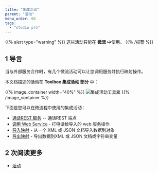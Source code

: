 ```yaml
---
title: "集成活动"
parent: "活动"
menu_order: 60
tags:
  - "studio pro"
---
```


{{% alert type="warning" %}}
这些活动只能在 **微流** 中使用。
{{% /报警 %}}

## 1 导言

当与外部服务合作时，有几个微流活动可以让您调用服务并执行映射操作。

本文档描述的活动在 **Toolbox **集成活动** 部分** 中：

{{% image_container width="40%" %}}
![集成活动工具箱](attachments/integration-activities/integration-activities-toolbox.png)
{{% /image_container %}}

下面是您可以在微流程中使用的集成活动：

* [通话REST 服务](call-rest-action) -- 通话REST 端点
* [调用 Web Service](call-web-service-action) - 打电话给导入的 web 服务操作
* [导入映射](import-mapping-action) - 从一个 XML 或 JSON 文档导入数据到对象
* [导出映射](export-mapping-action) - 导出数据到XML 或 JSON 文档或字符串变量

## 2 次阅读更多

* [活动](活动)

